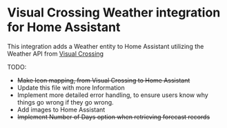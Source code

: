 # Visual Crossing Weather integration for Home Assistant

This integration adds a Weather entity to Home Assistant utilizing the Weather API from [Visual Crossing](https://www.visualcrossing.com/)

TODO:
- ~~Make Icon mapping, from Visual Crossing to Home Assistant~~
- Update this file with more Information
- Implement more detailed error handling, to ensure users know why things go wrong if they go wrong.
- Add images to Home Assistant
- ~~Implement Number of Days option when retrieving forecast records~~
